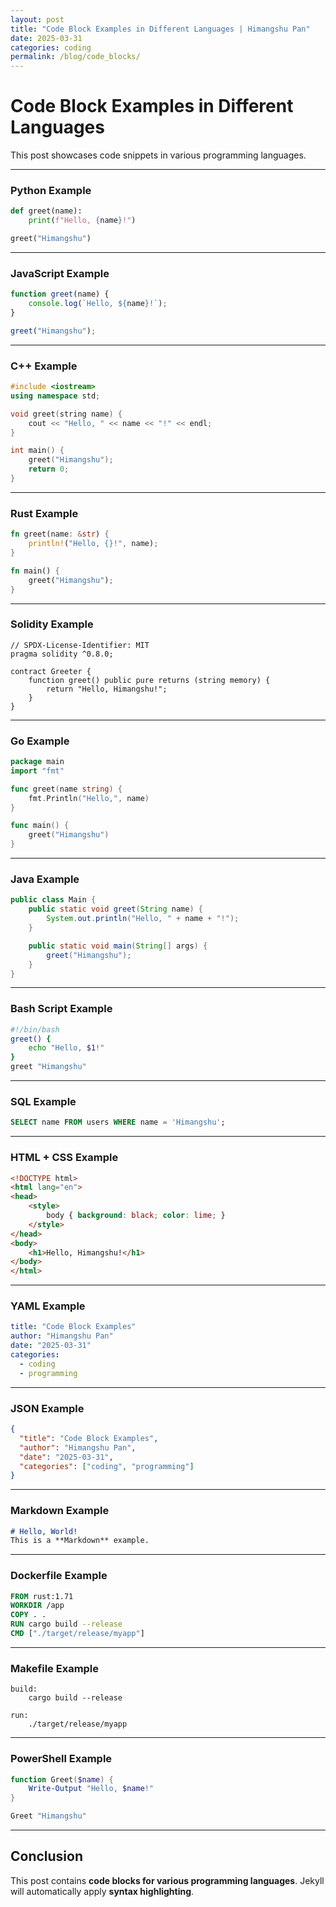 ```yaml
---
layout: post
title: "Code Block Examples in Different Languages | Himangshu Pan"
date: 2025-03-31
categories: coding
permalink: /blog/code_blocks/
---
```


# Code Block Examples in Different Languages

This post showcases code snippets in various programming languages.

---

### **Python Example**
```python
def greet(name):
    print(f"Hello, {name}!")

greet("Himangshu")
```

---

### **JavaScript Example**
```javascript
function greet(name) {
    console.log(`Hello, ${name}!`);
}

greet("Himangshu");
```

---

### **C++ Example**
```cpp
#include <iostream>
using namespace std;

void greet(string name) {
    cout << "Hello, " << name << "!" << endl;
}

int main() {
    greet("Himangshu");
    return 0;
}
```

---

### **Rust Example**
```rust
fn greet(name: &str) {
    println!("Hello, {}!", name);
}

fn main() {
    greet("Himangshu");
}
```

---

### **Solidity Example**
```solidity
// SPDX-License-Identifier: MIT
pragma solidity ^0.8.0;

contract Greeter {
    function greet() public pure returns (string memory) {
        return "Hello, Himangshu!";
    }
}
```

---

### **Go Example**
```go
package main
import "fmt"

func greet(name string) {
    fmt.Println("Hello,", name)
}

func main() {
    greet("Himangshu")
}
```

---

### **Java Example**
```java
public class Main {
    public static void greet(String name) {
        System.out.println("Hello, " + name + "!");
    }

    public static void main(String[] args) {
        greet("Himangshu");
    }
}
```

---

### **Bash Script Example**
```bash
#!/bin/bash
greet() {
    echo "Hello, $1!"
}
greet "Himangshu"
```

---

### **SQL Example**
```sql
SELECT name FROM users WHERE name = 'Himangshu';
```

---

### **HTML + CSS Example**
```html
<!DOCTYPE html>
<html lang="en">
<head>
    <style>
        body { background: black; color: lime; }
    </style>
</head>
<body>
    <h1>Hello, Himangshu!</h1>
</body>
</html>
```

---

### **YAML Example**
```yaml
title: "Code Block Examples"
author: "Himangshu Pan"
date: "2025-03-31"
categories:
  - coding
  - programming
```

---

### **JSON Example**
```json
{
  "title": "Code Block Examples",
  "author": "Himangshu Pan",
  "date": "2025-03-31",
  "categories": ["coding", "programming"]
}
```

---

### **Markdown Example**
```md
# Hello, World!
This is a **Markdown** example.
```

---

### **Dockerfile Example**
```dockerfile
FROM rust:1.71
WORKDIR /app
COPY . .
RUN cargo build --release
CMD ["./target/release/myapp"]
```

---

### **Makefile Example**
```make
build:
	cargo build --release

run:
	./target/release/myapp
```

---

### **PowerShell Example**
```powershell
function Greet($name) {
    Write-Output "Hello, $name!"
}

Greet "Himangshu"
```

---

## **Conclusion**
This post contains **code blocks for various programming languages**. Jekyll will automatically apply **syntax highlighting**.
